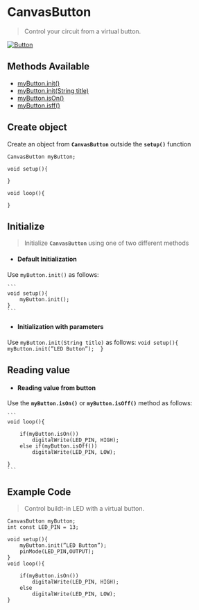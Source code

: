 <div id="cbb"></div>

# CanvasButton
> Control your circuit from a virtual button.

<a target='_blank' rel='nofollow' href="https://s3-us-west-2.amazonaws.com/cherpa01-static/media/images/docs/button.png">  <img alt='Button' src='https://s3-us-west-2.amazonaws.com/cherpa01-static/media/images/docs/button.png' class="center" /></a>

## Methods Available

- [myButton.init()](CanvasButton/canvas-button.md?id=cbb-i-di)
- [myButton.init(String title)](CanvasButton/canvas-button.md?id=cbb-i-iwp)
- [myButton.isOn()](CanvasButton/canvas-button.md?id=cbb-rv)
- [myButton.isff()](CanvasButton/canvas-button.md?id=cbb-rv)

<div id="cbb-co"></div>

## Create object 
Create an object from **<code>CanvasButton</code>** outside the **<code>setup()</code>** function

```       
CanvasButton myButton; 

void setup(){ 

} 

void loop(){ 

}
```

<div id="cbb-i"></div>

## Initialize

> Initialize **<code>CanvasButton</code>** using one of two different methods

<div id="cbb-i-di"></div>

* #### Default Initialization
Use <code>myButton.init()</code> as follows:

	```
	void setup(){  
		myButton.init();
	} 
	```


<div id="cbb-i-iwp"></div>


* #### Initialization with parameters
Use <code>myButton.init(String title)</code> as follows:
	```
	void setup(){  
		myButton.init(”LED Button”); 
	} 
	```


<div id="cbb-rv"></div>

## Reading value 
* #### Reading value from button
Use the **<code>myButton.isOn()</code>** or **<code>myButton.isOff()</code>**  method as follows:
	
	```	
	void loop(){ 

		if(myButton.isOn())
			digitalWrite(LED_PIN, HIGH);
		else if(myButton.isOff())
			digitalWrite(LED_PIN, LOW); 

	}	 
	```

<div id="cbb-cec"></div>


## Example Code

> Control buildt-in LED with a virtual button.

	CanvasButton myButton; 
	int const LED_PIN = 13; 

	void setup(){ 
		myButton.init(”LED Button”); 
		pinMode(LED_PIN,OUTPUT); 
	} 
	void loop(){

		if(myButton.isOn())
			digitalWrite(LED_PIN, HIGH); 
		else
			digitalWrite(LED_PIN, LOW); 
	} 


